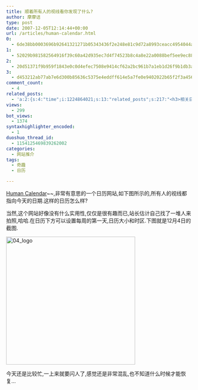 ```yaml
---
title: 顺着所有人的视线看你发现了什么?
author: 摩摩诘
type: post
date: 2007-12-05T12:14:44+00:00
url: /articles/human-calendar.html
0:
  - 6de38bb0003696b92641321271b05343436f2e248e81c9d72a8993ceacc4954044a2ae2b2e30d9183c512a177a4e7528
1:
  - 52029b981582564916f39c60a42d935ec7d4f74523b8c4a8e22a0088bef5ee9ec888f5dc87880f978a7464ec6ceb36dc
2:
  - 20d51371f9b959f1843e0c0d4efec7508e9414cf62a2bc961b7a1eb1d26f9b1db3aae64d076a8af40d38c36a6f78a781
3:
  - d453212ab77ab7e6d300b85636c5375e4eddff614e5a7fe0e9402022b65f2f3a45618c7e4dc61a1bd12c122cd2d232f5
comment_count:
  - 4
related_posts:
  - 'a:2:{s:4:"time";i:1224864021;s:13:"related_posts";s:217:"<h3>相关日志</h3><ul class="related_post"><li><a href="http://www.digglife.cn/articles/geeky-google-calendars.html" title="奇客必备的8个特色Google日历">奇客必备的8个特色Google日历</a></li></ul>";}'
views:
  - 299
bot_views:
  - 1374
syntaxhighlighter_encoded:
  - 1
duoshuo_thread_id:
  - 1154125469839262002
categories:
  - 网站推介
tags:
  - 奇趣
  - 日历

---
```

<a href="http://www.humancalendar.com/" target="_blank">Human Calendar</a>~~,非常有意思的一个日历网站,如下图所示的,所有人的视线都指向今天的日期.这样的日历怎么样?

当然,这个网站好像没有什么实用性,仅仅是很有趣而已,站长估计自己找了一堆人来拍照,哈哈.在日历下方可以设置每周的第一天,日历大小和时区.下图就是12月4日的截图.

[<img style="border-right: 0px; border-top: 0px; border-left: 0px; border-bottom: 0px" height="347" alt="04_logo" src="https://www.digglife.net/wp-content/uploads/3/379/2007/12/04-logo-thumb.gif" width="350" border="0" />][1] 

<!--more-->

今天还是比较忙,一上来就要闪人了,感觉还是非常混乱,也不知道什么时候才能恢复&#8230;

 [1]: https://www.digglife.net/wp-content/uploads/3/379/2007/12/04-logo.gif
